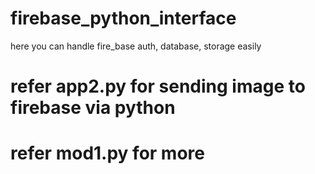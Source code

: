 # firebase_python_interface
here you can handle fire_base auth, database, storage easily
# refer app2.py for sending image to firebase via python
# refer mod1.py for more 
